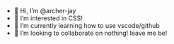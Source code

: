 - 👋 Hi, I’m @archer-jay
- 👀 I’m interested in CSS!
- 🌱 I’m currently learning how to use vscode/github
- 💞️ I’m looking to collaborate on nothing! leave me be!

<!---
archer-jay/archer-jay is a ✨ special ✨ repository because its `README.md` (this file) appears on your GitHub profile.
You can click the Preview link to take a look at your changes.
--->
